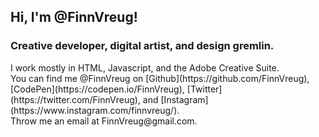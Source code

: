 <H2>Hi, I'm  @FinnVreug!</H2>
<H3>Creative developer, digital artist, and design gremlin.</H3>
I work mostly in HTML, Javascript, and the Adobe Creative Suite.<br>
You can find me @FinnVreug on [Github](https://github.com/FinnVreug), [CodePen](https://codepen.io/FinnVreug), [Twitter](https://twitter.com/FinnVreug), and [Instagram](https://www.instagram.com/finnvreug/).<br>
Throw me an email at FinnVreug@gmail.com.
